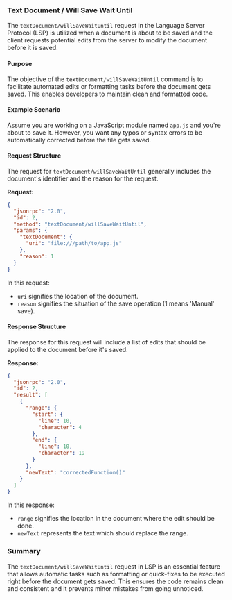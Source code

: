 ### Text Document / Will Save Wait Until

The `textDocument/willSaveWaitUntil` request in the Language Server Protocol (LSP) is utilized when a document is about to be saved and the client requests potential edits from the server to modify the document before it is saved.

#### Purpose

The objective of the `textDocument/willSaveWaitUntil` command is to facilitate automated edits or formatting tasks before the document gets saved. This enables developers to maintain clean and formatted code.

#### Example Scenario

Assume you are working on a JavaScript module named `app.js` and you're about to save it. However, you want any typos or syntax errors to be automatically corrected before the file gets saved.

#### Request Structure

The request for `textDocument/willSaveWaitUntil` generally includes the document's identifier and the reason for the request.

**Request:**

```json
{
  "jsonrpc": "2.0",
  "id": 2,
  "method": "textDocument/willSaveWaitUntil",
  "params": {
    "textDocument": {
      "uri": "file:///path/to/app.js"
    },
    "reason": 1
  }
}
```

In this request:
- `uri` signifies the location of the document.
- `reason` signifies the situation of the save operation (1 means 'Manual' save).

#### Response Structure

The response for this request will include a list of edits that should be applied to the document before it's saved.

**Response:**

```json
{
  "jsonrpc": "2.0",
  "id": 2,
  "result": [
    {
      "range": {
        "start": {
          "line": 10,
          "character": 4
        },
        "end": {
          "line": 10,
          "character": 19
        }
      },
      "newText": "correctedFunction()"
    }
  ]
}
```

In this response:
- `range` signifies the location in the document where the edit should be done.
- `newText` represents the text which should replace the range.

### Summary

The `textDocument/willSaveWaitUntil` request in LSP is an essential feature that allows automatic tasks such as formatting or quick-fixes to be executed right before the document gets saved. This ensures the code remains clean and consistent and it prevents minor mistakes from going unnoticed.